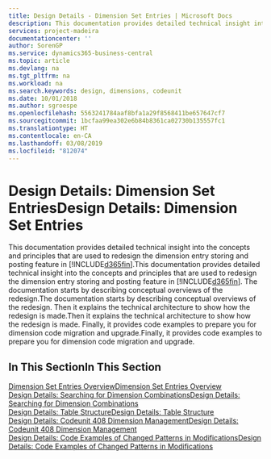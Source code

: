 ```yaml
---
title: Design Details - Dimension Set Entries | Microsoft Docs
description: This documentation provides detailed technical insight into the concepts and principles that are used to redesign the dimension entry storing and posting feature.
services: project-madeira
documentationcenter: ''
author: SorenGP
ms.service: dynamics365-business-central
ms.topic: article
ms.devlang: na
ms.tgt_pltfrm: na
ms.workload: na
ms.search.keywords: design, dimensions, codeunit
ms.date: 10/01/2018
ms.author: sgroespe
ms.openlocfilehash: 5563241784aaf8bfa1a29f8568411be657647cf7
ms.sourcegitcommit: 1bcfaa99ea302e6b84b8361ca02730b135557fc1
ms.translationtype: HT
ms.contentlocale: en-CA
ms.lasthandoff: 03/08/2019
ms.locfileid: "812074"
---
```

# <a name="design-details-dimension-set-entries"></a><span data-ttu-id="1f542-103">Design Details: Dimension Set Entries</span><span class="sxs-lookup"><span data-stu-id="1f542-103">Design Details: Dimension Set Entries</span></span>
<span data-ttu-id="1f542-104">This documentation provides detailed technical insight into the concepts and principles that are used to redesign the dimension entry storing and posting feature in [!INCLUDE[d365fin](includes/d365fin_md.md)].</span><span class="sxs-lookup"><span data-stu-id="1f542-104">This documentation provides detailed technical insight into the concepts and principles that are used to redesign the dimension entry storing and posting feature in [!INCLUDE[d365fin](includes/d365fin_md.md)].</span></span> <span data-ttu-id="1f542-105">The documentation starts by describing conceptual overviews of the redesign.</span><span class="sxs-lookup"><span data-stu-id="1f542-105">The documentation starts by describing conceptual overviews of the redesign.</span></span> <span data-ttu-id="1f542-106">Then it explains the technical architecture to show how the redesign is made.</span><span class="sxs-lookup"><span data-stu-id="1f542-106">Then it explains the technical architecture to show how the redesign is made.</span></span> <span data-ttu-id="1f542-107">Finally, it provides code examples to prepare you for dimension code migration and upgrade.</span><span class="sxs-lookup"><span data-stu-id="1f542-107">Finally, it provides code examples to prepare you for dimension code migration and upgrade.</span></span>  

## <a name="in-this-section"></a><span data-ttu-id="1f542-108">In This Section</span><span class="sxs-lookup"><span data-stu-id="1f542-108">In This Section</span></span>  
[<span data-ttu-id="1f542-109">Dimension Set Entries Overview</span><span class="sxs-lookup"><span data-stu-id="1f542-109">Dimension Set Entries Overview</span></span>](design-details-dimension-set-entries-overview.md)  
[<span data-ttu-id="1f542-110">Design Details: Searching for Dimension Combinations</span><span class="sxs-lookup"><span data-stu-id="1f542-110">Design Details: Searching for Dimension Combinations</span></span>](design-details-searching-for-dimension-combinations.md)  
[<span data-ttu-id="1f542-111">Design Details: Table Structure</span><span class="sxs-lookup"><span data-stu-id="1f542-111">Design Details: Table Structure</span></span>](design-details-table-structure.md)  
[<span data-ttu-id="1f542-112">Design Details: Codeunit 408 Dimension Management</span><span class="sxs-lookup"><span data-stu-id="1f542-112">Design Details: Codeunit 408 Dimension Management</span></span>](design-details-codeunit-408-dimension-management.md)  
[<span data-ttu-id="1f542-113">Design Details: Code Examples of Changed Patterns in Modifications</span><span class="sxs-lookup"><span data-stu-id="1f542-113">Design Details: Code Examples of Changed Patterns in Modifications</span></span>](design-details-code-examples-of-changed-patterns-in-modifications.md)
